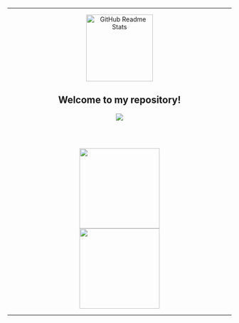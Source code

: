 ----------------------------------------------------------------------------

<p align="center">
 <img width="150px" src="https://user-images.githubusercontent.com/77863834/130308932-251ca9eb-bccf-4297-9b06-b4c8e64edb88.png" align="center" alt="GitHub Readme Stats" />
 <h2 align="center">Welcome to my repository!</h2>
</p>


<p align="center">
  <a href="https://www.linkedin.com/in/arthur-enrique-47642b1bb/">
    <img align="center" src="https://img.shields.io/badge/-LinkedIn-blue?style=flat-square&logo=Linkedin&logoColor=white&link=https://www.linkedin.com/in/arthur-enrique-47642b1bb/" />
  </a>
</p>

</br>
</br>
<p>
 <div align="center">
  <a href="https://github.com/ArthurEnrique15">
    <img height="180em" src="https://github-readme-stats.vercel.app/api?username=ArthurEnrique15&theme=radical&show_icons=true" />
  </a>
 </div>
 <div align="center">
  <a href="https://github.com/ArthurEnrique15">
     <img height="180em" src="https://github-readme-stats.vercel.app/api/top-langs/?username=ArthurEnrique15&theme=radical&show_icons=true&layout=compact" />
  </a>
 </div>
</p>

----------------------------------------------------------------------------------
